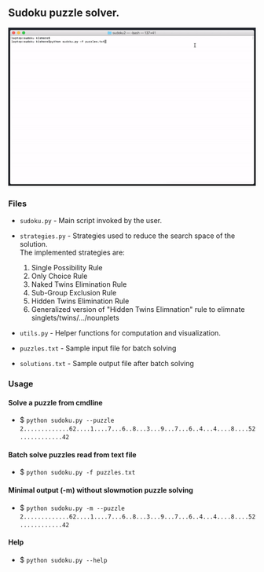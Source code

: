 
## Sudoku puzzle solver.
![demo.gif](https://github.com/kishorepv/Sudoku/blob/master/demo.gif)

### Files

* `sudoku.py` - Main script invoked by the user.
* `strategies.py` - Strategies used to reduce the search space of the solution.  
  The implemented strategies are:  
   1. Single Possibility Rule  
   2. Only Choice Rule  
   3. Naked Twins Elimination Rule  
   4. Sub-Group Exclusion Rule  
   5. Hidden Twins Elimination Rule  
   6. Generalized version of "Hidden Twins Elimnation" rule to elimnate singlets/twins/.../nounplets

* `utils.py` - Helper functions for computation and visualization.
* `puzzles.txt` - Sample input file for batch solving
* `solutions.txt` - Sample output file after batch solving


### Usage
#### Solve a puzzle from cmdline
* $ `python sudoku.py --puzzle 2.............62....1....7...6..8...3...9...7...6..4...4....8....52............42`
#### Batch solve puzzles read from text file
* $ `python sudoku.py -f puzzles.txt`
#### Minimal output (-m) without slowmotion puzzle solving 
* $ `python sudoku.py -m --puzzle 2.............62....1....7...6..8...3...9...7...6..4...4....8....52............42`
#### Help
* $ `python sudoku.py --help`
